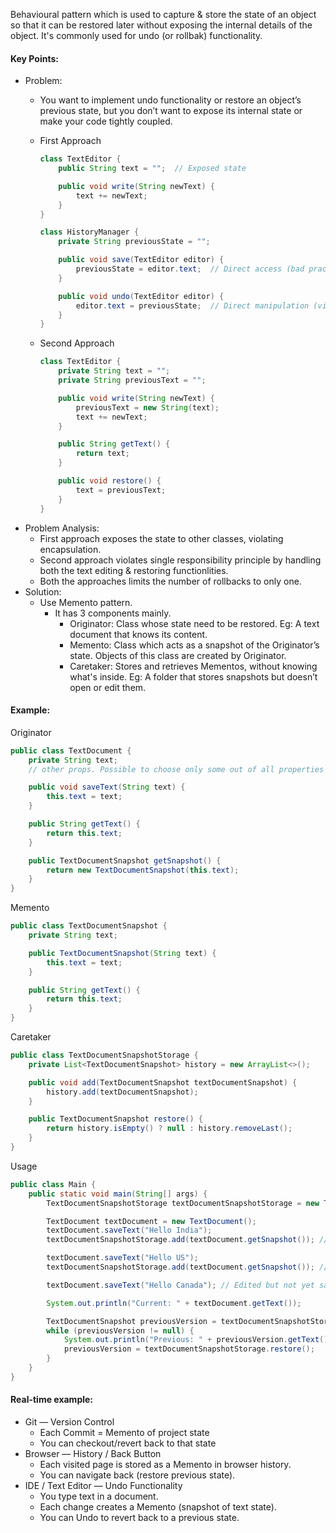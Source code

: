 Behavioural pattern which is used to capture & store the state of an object so that it can be restored later without exposing the internal details of the object. It's commonly used for undo (or rollbak) functionality.

#### Key Points:
* Problem:
    * You want to implement undo functionality or restore an object’s previous state, but you don’t want to expose its internal state or make your code tightly coupled.
    * First Approach
        ```java
        class TextEditor {
            public String text = "";  // Exposed state

            public void write(String newText) {
                text += newText;
            }
        }
        ```

        ```java
        class HistoryManager {
            private String previousState = "";

            public void save(TextEditor editor) {
                previousState = editor.text;  // Direct access (bad practice)
            }

            public void undo(TextEditor editor) {
                editor.text = previousState;  // Direct manipulation (violates encapsulation)
            }
        }
        ```
    * Second Approach
        ```java
        class TextEditor {
            private String text = ""; 
            private String previousText = "";

            public void write(String newText) {
                previousText = new String(text);
                text += newText;
            }

            public String getText() {
                return text;
            }

            public void restore() {
                text = previousText;
            }
        }
        ```
* Problem Analysis:
    * First approach exposes the state to other classes, violating encapsulation.
    * Second approach violates single responsibility principle by handling both the text editing & restoring functionlities.
    * Both the approaches limits the number of rollbacks to only one.
* Solution:
    * Use Memento pattern.
        * It has 3 components mainly.
            * Originator: Class whose state need to be restored. Eg: A text document that knows its content.
            * Memento: Class which acts as a snapshot of the Originator’s state. Objects of this class are created by Originator.
            * Caretaker: Stores and retrieves Mementos, without knowing what's inside. Eg: A folder that stores snapshots but doesn’t open or edit them.

#### Example:
Originator
```java
public class TextDocument {
    private String text;
    // other props. Possible to choose only some out of all properties (state) for restoration.

    public void saveText(String text) {
        this.text = text;
    }

    public String getText() {
        return this.text;
    }

    public TextDocumentSnapshot getSnapshot() {
        return new TextDocumentSnapshot(this.text);
    }
}
```
Memento
```java
public class TextDocumentSnapshot {
    private String text;

    public TextDocumentSnapshot(String text) {
        this.text = text;
    }

    public String getText() {
        return this.text;
    }
}
```
Caretaker
```java
public class TextDocumentSnapshotStorage {
    private List<TextDocumentSnapshot> history = new ArrayList<>();

    public void add(TextDocumentSnapshot textDocumentSnapshot) {
        history.add(textDocumentSnapshot);
    }

    public TextDocumentSnapshot restore() {
        return history.isEmpty() ? null : history.removeLast();
    }
}
```
Usage
```java
public class Main {
    public static void main(String[] args) {
        TextDocumentSnapshotStorage textDocumentSnapshotStorage = new TextDocumentSnapshotStorage();

        TextDocument textDocument = new TextDocument();
        textDocument.saveText("Hello India");
        textDocumentSnapshotStorage.add(textDocument.getSnapshot()); // Edited & saved

        textDocument.saveText("Hello US");
        textDocumentSnapshotStorage.add(textDocument.getSnapshot()); // Edited & saved

        textDocument.saveText("Hello Canada"); // Edited but not yet saved

        System.out.println("Current: " + textDocument.getText());

        TextDocumentSnapshot previousVersion = textDocumentSnapshotStorage.restore();
        while (previousVersion != null) {
            System.out.println("Previous: " + previousVersion.getText());
            previousVersion = textDocumentSnapshotStorage.restore();
        }
    }
}
```

#### Real-time example:
* Git — Version Control
    * Each Commit = Memento of project state
    * You can checkout/revert back to that state
* Browser — History / Back Button
    * Each visited page is stored as a Memento in browser history.
    * You can navigate back (restore previous state).
* IDE / Text Editor — Undo Functionality
    * You type text in a document.
    * Each change creates a Memento (snapshot of text state).
    * You can Undo to revert back to a previous state.